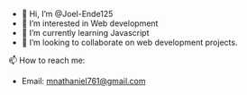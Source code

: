 - 👋 Hi, I’m @Joel-Ende125
- 👀 I’m interested in Web development 
- 🌱 I’m currently learning Javascript 
- 💞️ I’m looking to collaborate on web development projects.

📫 How to reach me:
- Email: mnathaniel761@gmail.com
  

<!---
Joel-Ende125/Joel-Ende125 is a ✨ special ✨ repository because its `README.md` (this file) appears on your GitHub profile.
You can click the Preview link to take a look at your changes.
--->

